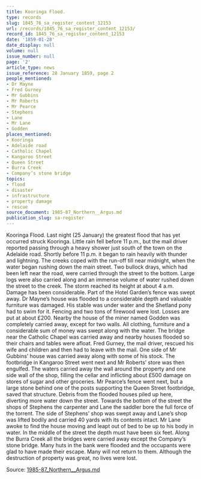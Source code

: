 ```yaml
---
title: Kooringa Flood.
type: records
slug: 1845_76_sa_register_content_12153
url: /records/1845_76_sa_register_content_12153/
record_id: 1845_76_sa_register_content_12153
date: '1859-01-28'
date_display: null
volume: null
issue_number: null
page: '2'
article_type: news
issue_reference: 28 January 1859, page 2
people_mentioned:
- Dr Mayne
- Fred Gurney
- Mr Gubbins
- Mr Roberts
- Mr Pearce
- Stephens
- Lane
- Mr Lane
- Godden
places_mentioned:
- Kooringa
- Adelaide road
- Catholic Chapel
- Kangaroo Street
- Queen Street
- Burra Creek
- Company’s stone bridge
topics:
- flood
- disaster
- infrastructure
- property damage
- rescue
source_document: 1985-87_Northern__Argus.md
publication_slug: sa-register
---
```


Kooringa Flood.  Last night (25 January) the greatest flood that has yet occurred struck Kooringa.  Little rain fell before 11 p.m., but the mail driver reported passing through a heavy shower just south of the town on the Adelaide road.  Shortly before 11 p.m. it began to rain heavily with thunder and lightning.  The creeks coped with the run-off till near midnight, when the water began rushing down the main street.  Two bullock drays, which had been left near the road, were carried through the street to the bottom.  Large logs were also carried along and an immense volume of water rushed down the street to the creek.  The storm reached its height at about 4 a.m.  Damage has been considerable.  Part of the Hotel Garden’s fence was swept away.  Dr Mayne’s house was flooded to a considerable depth and valuable furniture was damaged.  His stable was under water and the Shetland pony had to swim for it.  Fencing and two tons of firewood were lost.  Losses are put at about £200.  Nearby the house of the miner named Godden was completely carried away, except for two walls.  All clothing, furniture and a considerable sum of money was swept along with the water.  The bridge near the Catholic Chapel was carried away and nearby houses flooded so their chairs and tables were afloat.  Fred Gurney, the mail driver, rescued his wife and children and then had to leave with the mail.  One side of Mr Gubbins’ house was carried away along with some of his stock.  The footbridge in Kangaroo Street went next and Mr Roberts’ store was then engulfed.  The waters carried away the wall around the property and one side wall of the shop, filling the cellar and inflicting about £500 damage on stores of sugar and other groceries.  Mr Pearce’s fence went next, but a large stone behind one of the posts supporting the Queen Street footbridge, saved that structure.  Debris from the flooded houses piled up here, diverting more water down the street.  Towards the bottom of the street the shops of Stephens the carpenter and Lane the saddler bore the full force of the torrent.  The side of Stephens’ shop was swept away and Lane’s shop was lifted bodily and carried 40 yards with its contents intact.  Mr Lane awoke to find the house moving and leapt out of bed to be up to his body in water.  In the middle of the street the depth must have been six feet.  Along the Burra Creek all the bridges were carried away except the Company’s stone bridge.  Many huts in the bank were flooded and the occupants were glad to have made their escape.  Many will not return to them.  Although the destruction of property was great, no lives were lost.

Source: [1985-87_Northern__Argus.md](/downloads/markdown/1985-87_Northern__Argus.md)

